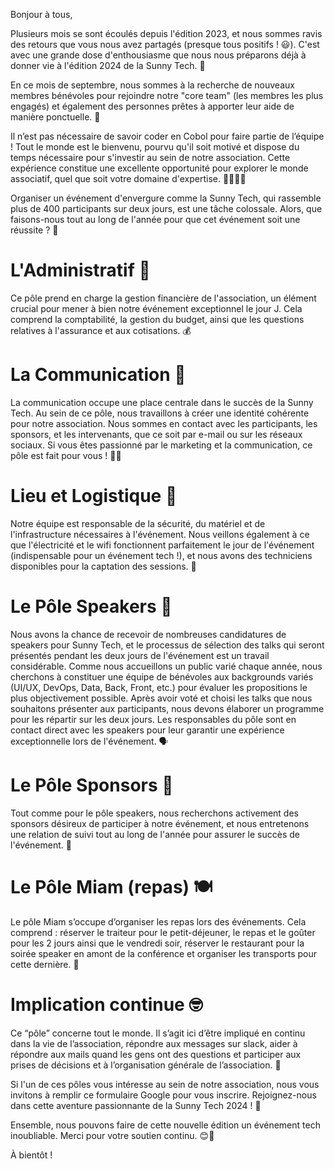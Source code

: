 Bonjour à tous,

Plusieurs mois se sont écoulés depuis l'édition 2023, et nous sommes ravis des retours que vous nous avez partagés (presque tous positifs ! 😃). C'est avec une grande dose d'enthousiasme que nous nous préparons déjà à donner vie à l'édition 2024 de la Sunny Tech. 🚀

En ce mois de septembre, nous sommes à la recherche de nouveaux membres bénévoles pour rejoindre notre "core team" (les membres les plus engagés) et également des personnes prêtes à apporter leur aide de manière ponctuelle. 🙌

Il n’est pas nécessaire de savoir coder en Cobol pour faire partie de l’équipe ! Tout le monde est le bienvenu, pourvu qu'il soit motivé et dispose du temps nécessaire pour s'investir au sein de notre association. Cette expérience constitue une excellente opportunité pour explorer le monde associatif, quel que soit votre domaine d'expertise. 👩‍💼👨‍💼

Organiser un événement d'envergure comme la Sunny Tech, qui rassemble plus de 400 participants sur deux jours, est une tâche colossale. Alors, que faisons-nous tout au long de l'année pour que cet événement soit une réussite ? 🌟

# L'Administratif 💼

Ce pôle prend en charge la gestion financière de l'association, un élément crucial pour mener à bien notre événement exceptionnel le jour J. Cela comprend la comptabilité, la gestion du budget, ainsi que les questions relatives à l'assurance et aux cotisations. 💰

# La Communication 📢

La communication occupe une place centrale dans le succès de la Sunny Tech. Au sein de ce pôle, nous travaillons à créer une identité cohérente pour notre association. Nous sommes en contact avec les participants, les sponsors, et les intervenants, que ce soit par e-mail ou sur les réseaux sociaux. Si vous êtes passionné par le marketing et la communication, ce pôle est fait pour vous ! 📱📣

# Lieu et Logistique 🏢

Notre équipe est responsable de la sécurité, du matériel et de l'infrastructure nécessaires à l'événement. Nous veillons également à ce que l'électricité et le wifi fonctionnent parfaitement le jour de l'événement (indispensable pour un événement tech !), et nous avons des techniciens disponibles pour la captation des sessions. 🚧

# Le Pôle Speakers 🎤

Nous avons la chance de recevoir de nombreuses candidatures de speakers pour Sunny Tech, et le processus de sélection des talks qui seront présentés pendant les deux jours de l'événement est un travail considérable. Comme nous accueillons un public varié chaque année, nous cherchons à constituer une équipe de bénévoles aux backgrounds variés (UI/UX, DevOps, Data, Back, Front, etc.) pour évaluer les propositions le plus objectivement possible. Après avoir voté et choisi les talks que nous souhaitons présenter aux participants, nous devons élaborer un programme pour les répartir sur les deux jours. Les responsables du pôle sont en contact direct avec les speakers pour leur garantir une expérience exceptionnelle lors de l'événement. 🗣️

# Le Pôle Sponsors 🤝

Tout comme pour le pôle speakers, nous recherchons activement des sponsors désireux de participer à notre événement, et nous entretenons une relation de suivi tout au long de l'année pour assurer le succès de l'événement. 🤩

# Le Pôle Miam (repas) 🍽️

Le pôle Miam s’occupe d’organiser les repas lors des événements. Cela comprend : réserver le traiteur pour le petit-déjeuner, le repas et le goûter pour les 2 jours ainsi que le vendredi soir, réserver le restaurant pour la soirée speaker en amont de la conférence et organiser les transports pour cette dernière. 🍕

# Implication continue 🤓

Ce “pôle” concerne tout le monde. Il s’agit ici d’être impliqué en continu dans la vie de l’association, répondre aux messages sur slack, aider à répondre aux mails quand les gens ont des questions et participer aux prises de décisions et à l’organisation générale de l’association. 💬

Si l'un de ces pôles vous intéresse au sein de notre association, nous vous invitons à remplir ce formulaire Google pour vous inscrire. Rejoignez-nous dans cette aventure passionnante de la Sunny Tech 2024 ! 📝

Ensemble, nous pouvons faire de cette nouvelle édition un événement tech inoubliable. Merci pour votre soutien continu. 😊🙏

À bientôt !
